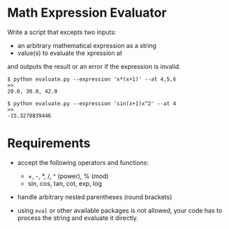 # Math Expression Evaluator

Write a script that excepts two inputs:
- an arbitrary mathematical expression as a string
- value(s) to evaluate the xpression at

and outputs the result or an error if the expression is invalid.

```
$ python evaluate.py --expression 'x*(x+1)' --at 4,5,6
>>
20.0, 30.0, 42.0

$ python evaluate.py --expression 'sin(x+1)x^2' --at 4
>>
-15.3278839446

```

# Requirements

- accept the following operators and functions:
    - +, -, *, /, ^ (power), % (mod)
    - sin, cos, tan, cot, exp, log

- handle arbitrary nested parentheses (round brackets)
- using ```eval``` or other available packages is not allowed, your code has to process the string and evaluate it directly.
